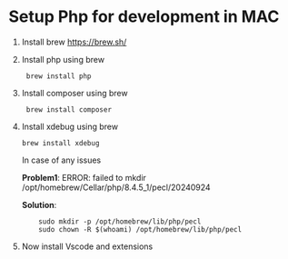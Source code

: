 # Setup Php for development in MAC
1. Install brew https://brew.sh/
2. Install php using brew
   
        brew install php

4. Install composer using brew
   
        brew install composer
6. Install xdebug using brew
   
       brew install xdebug
   In case of any issues
   
   **Problem1**: ERROR: failed to mkdir /opt/homebrew/Cellar/php/8.4.5_1/pecl/20240924
   
   **Solution**:
   
           sudo mkdir -p /opt/homebrew/lib/php/pecl
           sudo chown -R $(whoami) /opt/homebrew/lib/php/pecl
 7. Now install Vscode and extensions

      


